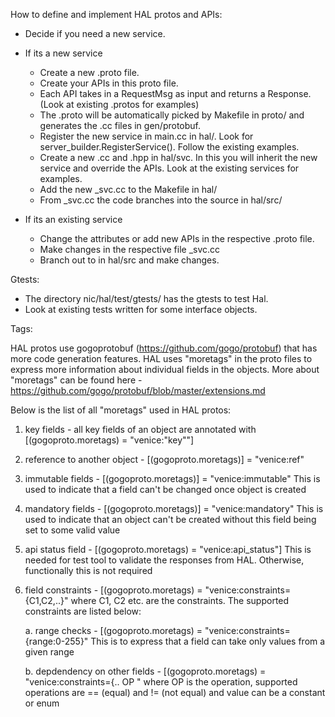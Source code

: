 How to define and implement HAL protos and APIs:

- Decide if you need a new service. 
- If its a new service 
    - Create a new .proto file. 
    - Create your APIs in this proto file.
    - Each API takes in a RequestMsg as input and returns a Response. (Look at existing .protos for examples)
    - The .proto will be automatically picked by Makefile in proto/ and generates the .cc files in gen/protobuf.
    - Register the new service in main.cc in hal/. Look for server_builder.RegisterService(). Follow the existing examples.
    - Create a new .cc and .hpp in hal/svc. In this you will inherit the new service and override the APIs.
      Look at the existing services for examples.
    - Add the new <service>\_svc.cc to the Makefile in hal/
    - From <service>\_svc.cc the code branches into the source in hal/src/

- If its an existing service
    - Change the attributes or add new APIs in the respective .proto file. 
    - Make changes in the respective file  <service>\_svc.cc
    - Branch out to in hal/src and make changes.


Gtests:
- The directory nic/hal/test/gtests/ has the gtests to test Hal. 
- Look at existing tests written for some interface objects.

Tags:

HAL protos use gogoprotobuf (https://github.com/gogo/protobuf) that has more
code generation features. HAL uses "moretags" in the proto files to express
more information about individual fields in the objects. More about "moretags"
can be found here - https://github.com/gogo/protobuf/blob/master/extensions.md

Below is the list of all "moretags" used in HAL protos:

1. key fields - all key fields of an object are annotated with [(gogoproto.moretags) = "venice:\"key\""]

2. reference to another object - [(gogoproto.moretags)] = "venice:ref"

3. immutable fields - [(gogoproto.moretags)] = "venice:immutable"
   This is used to indicate that a field can't be changed once object is created

4. mandatory fields - [(gogoproto.moretags)] = "venice:mandatory"
   This is used to indicate that an object can't be created without this field
   being set to some valid value

5. api status field - [(gogoproto.moretags) = "venice:api_status"]
   This is needed for test tool to validate the responses from HAL. Otherwise,
   functionally this is not required

6. field constraints - [(gogoproto.moretags) = "venice:constraints={C1,C2,..}"
   where C1, C2 etc. are the constraints. The supported constraints are listed
   below:

   a. range checks - [(gogoproto.moretags) = "venice:constraints={range:0-255}"
      This is to express that a field can take only values from a given range

   b. depdendency on other fields - [(gogoproto.moretags) = "venice:constraints={<pkg>.<object>.<field> OP <value>"
      where OP is the operation, supported operations are == (equal) and != (not equal) and
      value can be a constant or enum
